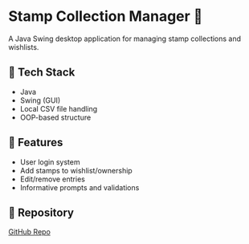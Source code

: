 # Stamp Collection Manager 📮

A Java Swing desktop application for managing stamp collections and wishlists.

## 🔧 Tech Stack
- Java
- Swing (GUI)
- Local CSV file handling
- OOP-based structure

## 🧩 Features
- User login system
- Add stamps to wishlist/ownership
- Edit/remove entries
- Informative prompts and validations

## 📁 Repository
[GitHub Repo](https://github.com/dorinahabravan/stamp_management_system)
